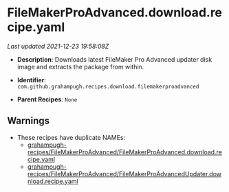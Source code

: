 # FileMakerProAdvanced.download.recipe.yaml

_Last updated 2021-12-23 19:58:08Z_

- **Description**: Downloads latest FileMaker Pro Advanced updater disk image and extracts the package from within.

- **Identifier**: `com.github.grahampugh.recipes.download.filemakerproadvanced`

- **Parent Recipes**: `None`

## Warnings

- These recipes have duplicate NAMEs:
    - [grahampugh-recipes/FileMakerProAdvanced/FileMakerProAdvanced.download.recipe.yaml](/autopkg-dupe-tracker/grahampugh-recipes/FileMakerProAdvanced/FileMakerProAdvanced.download.recipe.yaml)
    - [grahampugh-recipes/FileMakerProAdvanced/FileMakerProAdvancedUpdater.download.recipe.yaml](/autopkg-dupe-tracker/grahampugh-recipes/FileMakerProAdvanced/FileMakerProAdvancedUpdater.download.recipe.yaml)